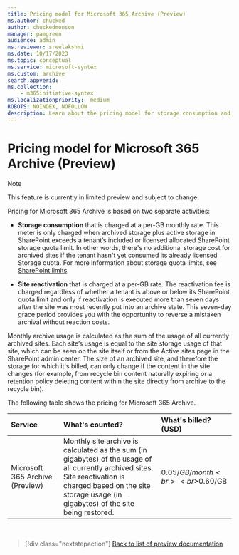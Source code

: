 ```yaml
---
title: Pricing model for Microsoft 365 Archive (Preview)
ms.author: chucked
author: chuckedmonson
manager: pamgreen
audience: admin
ms.reviewer: sreelakshmi
ms.date: 10/17/2023
ms.topic: conceptual
ms.service: microsoft-syntex
ms.custom: archive
search.appverid:
ms.collection:
    - m365initiative-syntex
ms.localizationpriority:  medium
ROBOTS: NOINDEX, NOFOLLOW
description: Learn about the pricing model for storage consumption and site reactivation in Microsoft 365 Archive.
---
```


# Pricing model for Microsoft 365 Archive (Preview)

> [!NOTE]
> This feature is currently in limited preview and subject to change.

Pricing for Microsoft 365 Archive is based on two separate activities:  

- **Storage consumption** that is charged at a per-GB monthly rate. This meter is only charged when archived storage plus active storage in SharePoint exceeds a tenant’s included or licensed allocated SharePoint storage quota limit. In other words, there's no additional storage cost for archived sites if the tenant hasn't yet consumed its already licensed Storage quota. For more information about storage quota limits, see [SharePoint limits](https://learn.microsoft.com/en-us/office365/servicedescriptions/sharepoint-online-service-description/sharepoint-online-limits).

- **Site reactivation** that is charged at a per-GB rate. The reactivation fee is charged regardless of whether a tenant is above or below its SharePoint quota limit and only if reactivation is executed more than seven days after the site was most recently put into an archive state. This seven-day grace period provides you with the opportunity to reverse a mistaken archival without reaction costs.  

Monthly archive usage is calculated as the sum of the usage of all currently archived sites. Each site’s usage is equal to the site storage usage of that site, which can be seen on the site itself or from the Active sites page in the SharePoint admin center. The size of an archived site, and therefore the storage for which it's billed, can only change if the content in the site changes (for example, from recycle bin content naturally expiring or a retention policy deleting content within the site directly from archive to the recycle bin).

The following table shows the pricing for Microsoft 365 Archive.

|Service|What's counted?|What's billed? (USD)|
|:----|:--------------|:-------------|
|Microsoft 365 Archive (Preview)  |Monthly site archive is calculated as the sum (in gigabytes) of the usage of all currently archived sites.<br>Site reactivation is charged based on the site storage usage (in gigabytes) of the site being restored. |$0.05/GB/month<br><br>$0.60/GB|

<!---
Microsoft 365 Archive storage consumption is charged at a per-GB monthly rate and site reactivation at a per-GB rate. The Microsoft 365 Archive storage usage is only charged when archived storage plus active SharePoint storage exceeds the tenant’s included or licensed allocated SharePoint storage quota. For more information about storage limits, see [SharePoint limits](https://learn.microsoft.com/en-us/office365/servicedescriptions/sharepoint-online-service-description/sharepoint-online-limits).

When included or licensed storage quota is exceeded, Microsoft 365 Archive is charged for monthly archive usage and reactivations of archived sites back to the active state.

Monthly archive usage is calculated as the sum of the usage of all currently archived sites.  Each site’s usage is equal to the site storage usage of that site, which can be seen on the site itself or from the **Active sites** page in the SharePoint admin center. The size of an archived site, and the storage it's billed for, only changes if the content on the site changes (for example, from recycle bin content naturally expiring).

Reactivations are charged based on the Site Storage usage of the site being restored, charged per GB upon the successful reactivation of the site. 
--->
<!--- To see the pricing for Microsoft 365 Archive, see [Pay-as-you-go services and pricing for Microsoft Syntex](../syntex-pay-as-you-go-services.md).--->

<br>

> [!div class="nextstepaction"]
> [Back to list of preview documentation](archive-overview#preview-documentation.md)
